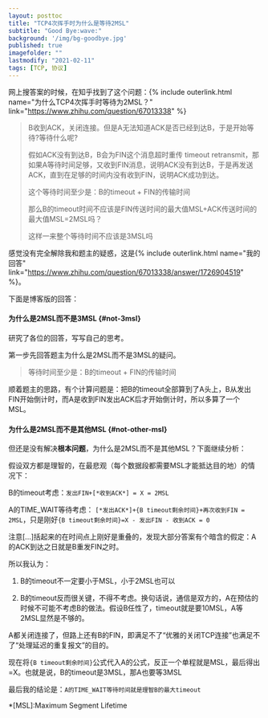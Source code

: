 ```yaml
---
layout: posttoc
title: "TCP4次挥手时为什么是等待2MSL"
subtitle: "Good Bye:wave:"
background: '/img/bg-goodbye.jpg'
published: true
imagefolder: ""
lastmodify: "2021-02-11"
tags: [TCP, 协议]
---
```


网上搜答案的时候，在知乎找到了这个问题：{% include outerlink.html name="为什么TCP4次挥手时等待为2MSL？" link="https://www.zhihu.com/question/67013338" %}

>B收到ACK，关闭连接。但是A无法知道ACK是否已经到达B，于是开始等待?等待什么呢?
>
>假如ACK没有到达B，B会为FIN这个消息超时重传 timeout retransmit，那如果A等待时间足够，又收到FIN消息，说明ACK没有到达B，于是再发送ACK，直到在足够的时间内没有收到FIN，说明ACK成功到达。
>
>这个等待时间至少是：B的timeout + FIN的传输时间
>
>那么B的timeout时间不应该是FIN传送时间的最大值MSL+ACK传送时间的最大值MSL=2MSL吗？
>
>这样一来整个等待时间不应该是3MSL吗

感觉没有完全解除我和题主的疑惑，这是{% include outerlink.html name="我的回答" link="https://www.zhihu.com/question/67013338/answer/1726904519" %}。

下面是博客版的回答：

#### 为什么是2MSL而不是3MSL {#not-3msl}

研究了各位的回答，写写自己的思考。

第一步先回答题主为什么是2MSL而不是3MSL的疑问。

> 等待时间至少是：B的timeout + FIN的传输时间

顺着题主的思路，有个计算问题是：把B的timeout全部算到了A头上，B从发出FIN开始倒计时，而A是收到FIN发出ACK后才开始倒计时，所以多算了一个MSL。

#### 为什么是2MSL而不是其他MSL {#not-other-msl}

但还是没有解决**根本问题**，为什么是2MSL而不是其他MSL？下面继续分析：

假设双方都是理智的，在最悲观（每个数据段都需要MSL才能抵达目的地）的情况下：

B的timeout考虑：`发出FIN+[*收到ACK*] = X = 2MSL`

A的TIME_WAIT等待考虑： `[*发出ACK*]+{B timeout剩余时间}+再次收到FIN = 2MSL`，只是刚好`{B timeout剩余时间}=X - 发出FIN - 收到ACK = 0`

注意[...]括起来的在时间点上刚好是重叠的，发现大部分答案有个暗含的假定：A的ACK到达之日就是B重发FIN之时。

所以我认为：

1. B的timeout不一定要小于MSL，小于2MSL也可以

2. B的timeout反而很关键，不得不考虑。换句话说，通信是双方的，A在预估的时候不可能不考虑B的做法。假设B任性了，timeout就是要10MSL，A等2MSL显然是不够的。

A都关闭连接了，但路上还有B的FIN，即满足不了“优雅的关闭TCP连接”也满足不了“处理延迟的重复报文”的目的。

现在将`{B timeout剩余时间}`公式代入A的公式，反正一个单程就是MSL，最后得出=X。也就是说，B的timeout是3MSL，那A也要等3MSL

最后我的结论是：`A的TIME_WAIT等待时间就是理智B的最大timeout`

*[MSL]:Maximum Segment Lifetime
